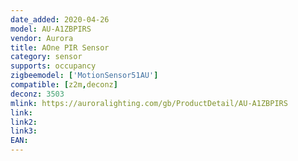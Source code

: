 ```yaml
---
date_added: 2020-04-26
model: AU-A1ZBPIRS
vendor: Aurora
title: AOne PIR Sensor
category: sensor
supports: occupancy
zigbeemodel: ['MotionSensor51AU']
compatible: [z2m,deconz]
deconz: 3503
mlink: https://auroralighting.com/gb/ProductDetail/AU-A1ZBPIRS
link: 
link2: 
link3: 
EAN: 
---
```

